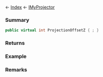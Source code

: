 ← [Index](Api-Index) ← [IMyProjector](Sandbox.ModAPI.Ingame.IMyProjector)

### Summary

```csharp
public virtual int ProjectionOffsetZ { ; }
```

### Returns

### Example

### Remarks


